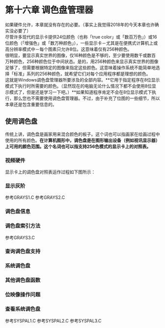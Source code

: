 # 第十六章 调色盘管理器
如果硬件允许，本章就没有存在的必要。（事实上我觉得2018年的今天本章也许确实没必要了）   
尽管许多现代的显示卡提供24位颜色（也称「true color」或「数百万色」）或16位颜色（「增强色」或「数万种颜色」），一些显示卡－尤其是在便携式计算机上或高分辨率模式中－每个图素只允许8位。这意味着仅有256种颜色。    
很明显，要显示真实世界的图像，仅16种颜色是不够的，至少要使用数千或数百万种颜色，256种颜色位于中间状态。是的，用256种颜色来显示真实世界的图像足够了，但需要根据特定的图像来指定这些颜色。这意味着操作系统不能简单地选择「标准」系列的256种颜色，就希望它们对每个应用程序都是理想的颜色。   
这就是Windows调色盘管理器所要涉及的全部内容。**它用于指定程序在8位显示模式下执行时所需要的颜色。（显然现在的电脑无论什么情况下都不会使用8位显示模式了，但是还是学习一下吧。）**如果知道程序肯定不会在8位显示模式下执行，那么您也不需要使用调色盘管理器。不过，由于补充了位图的一些细节，所以本章还是包含重要信息的。    
## 使用调色盘
传统上讲，调色盘是画家用来混合颜色的板子。这个词也可以指画家在绘画过程中使用的所有颜色。**在计算机图形中，调色盘是在图形输出设备（例如视讯显示器）上可用的颜色范围。这个名词也可以指支持256色模式的显示卡上的对照表。**    
### 视频硬件
显示卡上的调色盘对照表运作过程如下图所示：   
### 显示灰阶
参考GRAYS1.C
参考GRAYS2.C
### 调色盘信息
### 调色盘索引方法
参考GRAYS3.C
### 查询调色盘支持
### 系统调色盘
### 其他调色盘函数
### 位映像操作问题
### 查看系统调色盘
参考SYSPAL1.C
参考SYSPAL2.C
参考SYSPAL3.C